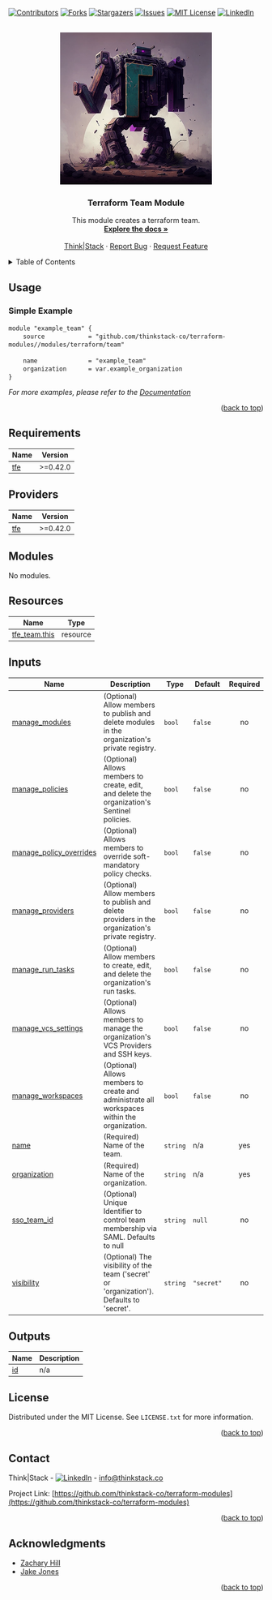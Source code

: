 <!-- Blank module readme template: Do a search and replace with your text editor for the following: `module_name`, `module_description` -->
<!-- Improved compatibility of back to top link: See: https://github.com/othneildrew/Best-README-Template/pull/73 -->
<a name="readme-top"></a>


<!-- PROJECT SHIELDS -->
<!--
*** I'm using markdown "reference style" links for readability.
*** Reference links are enclosed in brackets [ ] instead of parentheses ( ).
*** See the bottom of this document for the declaration of the reference variables
*** for contributors-url, forks-url, etc. This is an optional, concise syntax you may use.
*** https://www.markdownguide.org/basic-syntax/#reference-style-links
-->
[![Contributors][contributors-shield]][contributors-url]
[![Forks][forks-shield]][forks-url]
[![Stargazers][stars-shield]][stars-url]
[![Issues][issues-shield]][issues-url]
[![MIT License][license-shield]][license-url]
[![LinkedIn][linkedin-shield]][linkedin-url]


<!-- PROJECT LOGO -->
<br />
<div align="center">
  <a href="https://github.com/thinkstack-co/terraform-modules">
    <img src="/images/terraform_modules_logo.webp" alt="Logo" width="300" height="300">
  </a>

<h3 align="center">Terraform Team Module</h3>
  <p align="center">
    This module creates a terraform team.
    <br />
    <a href="https://github.com/thinkstack-co/terraform-modules"><strong>Explore the docs »</strong></a>
    <br />
    <br />
    <a href="https://www.thinkstack.co/">Think|Stack</a>
    ·
    <a href="https://github.com/thinkstack-co/terraform-modules/issues">Report Bug</a>
    ·
    <a href="https://github.com/thinkstack-co/terraform-modules/issues">Request Feature</a>
  </p>
</div>


<!-- TABLE OF CONTENTS -->
<details>
  <summary>Table of Contents</summary>
  <ol>
    <li><a href="#usage">Usage</a></li>
    <li><a href="#requirements">Requirements</a></li>
    <li><a href="#providers">Providers</a></li>
    <li><a href="#modules">Modules</a></li>
    <li><a href="#Resources">Resources</a></li>
    <li><a href="#inputs">Inputs</a></li>
    <li><a href="#outputs">Outputs</a></li>
    <li><a href="#license">License</a></li>
    <li><a href="#contact">Contact</a></li>
    <li><a href="#acknowledgments">Acknowledgments</a></li>
  </ol>
</details>


<!-- USAGE EXAMPLES -->
## Usage
### Simple Example
```
module "example_team" {
    source            = "github.com/thinkstack-co/terraform-modules//modules/terraform/team"

    name              = "example_team"
    organization      = var.example_organization
}
```

_For more examples, please refer to the [Documentation](https://github.com/thinkstack-co/terraform-modules)_

<p align="right">(<a href="#readme-top">back to top</a>)</p>

<!-- terraform-docs output will be input automatically below-->
<!-- terraform-docs markdown table --output-file README.md --output-mode inject .-->
<!-- BEGIN_TF_DOCS -->
## Requirements

| Name | Version |
|------|---------|
| <a name="requirement_tfe"></a> [tfe](#requirement\_tfe) | >=0.42.0 |

## Providers

| Name | Version |
|------|---------|
| <a name="provider_tfe"></a> [tfe](#provider\_tfe) | >=0.42.0 |

## Modules

No modules.

## Resources

| Name | Type |
|------|------|
| [tfe_team.this](https://registry.terraform.io/providers/hashicorp/tfe/latest/docs/resources/team) | resource |

## Inputs

| Name | Description | Type | Default | Required |
|------|-------------|------|---------|:--------:|
| <a name="input_manage_modules"></a> [manage\_modules](#input\_manage\_modules) | (Optional) Allow members to publish and delete modules in the organization's private registry. | `bool` | `false` | no |
| <a name="input_manage_policies"></a> [manage\_policies](#input\_manage\_policies) | (Optional) Allows members to create, edit, and delete the organization's Sentinel policies. | `bool` | `false` | no |
| <a name="input_manage_policy_overrides"></a> [manage\_policy\_overrides](#input\_manage\_policy\_overrides) | (Optional) Allows members to override soft-mandatory policy checks. | `bool` | `false` | no |
| <a name="input_manage_providers"></a> [manage\_providers](#input\_manage\_providers) | (Optional) Allow members to publish and delete providers in the organization's private registry. | `bool` | `false` | no |
| <a name="input_manage_run_tasks"></a> [manage\_run\_tasks](#input\_manage\_run\_tasks) | (Optional) Allow members to create, edit, and delete the organization's run tasks. | `bool` | `false` | no |
| <a name="input_manage_vcs_settings"></a> [manage\_vcs\_settings](#input\_manage\_vcs\_settings) | (Optional) Allows members to manage the organization's VCS Providers and SSH keys. | `bool` | `false` | no |
| <a name="input_manage_workspaces"></a> [manage\_workspaces](#input\_manage\_workspaces) | (Optional) Allows members to create and administrate all workspaces within the organization. | `bool` | `false` | no |
| <a name="input_name"></a> [name](#input\_name) | (Required) Name of the team. | `string` | n/a | yes |
| <a name="input_organization"></a> [organization](#input\_organization) | (Required) Name of the organization. | `string` | n/a | yes |
| <a name="input_sso_team_id"></a> [sso\_team\_id](#input\_sso\_team\_id) | (Optional) Unique Identifier to control team membership via SAML. Defaults to null | `string` | `null` | no |
| <a name="input_visibility"></a> [visibility](#input\_visibility) | (Optional) The visibility of the team ('secret' or 'organization'). Defaults to 'secret'. | `string` | `"secret"` | no |

## Outputs

| Name | Description |
|------|-------------|
| <a name="output_id"></a> [id](#output\_id) | n/a |
<!-- END_TF_DOCS -->

<!-- LICENSE -->
## License

Distributed under the MIT License. See `LICENSE.txt` for more information.

<p align="right">(<a href="#readme-top">back to top</a>)</p>



<!-- CONTACT -->
## Contact

Think|Stack - [![LinkedIn][linkedin-shield]][linkedin-url] - info@thinkstack.co

Project Link: [https://github.com/thinkstack-co/terraform-modules](https://github.com/thinkstack-co/terraform-modules)

<p align="right">(<a href="#readme-top">back to top</a>)</p>



<!-- ACKNOWLEDGMENTS -->
## Acknowledgments

* [Zachary Hill](https://zacharyhill.co)
* [Jake Jones](https://github.com/jakeasarus)

<p align="right">(<a href="#readme-top">back to top</a>)</p>


<!-- MARKDOWN LINKS & IMAGES -->
<!-- https://www.markdownguide.org/basic-syntax/#reference-style-links -->
[contributors-shield]: https://img.shields.io/github/contributors/thinkstack-co/terraform-modules.svg?style=for-the-badge
[contributors-url]: https://github.com/thinkstack-co/terraform-modules/graphs/contributors
[forks-shield]: https://img.shields.io/github/forks/thinkstack-co/terraform-modules.svg?style=for-the-badge
[forks-url]: https://github.com/thinkstack-co/terraform-modules/network/members
[stars-shield]: https://img.shields.io/github/stars/thinkstack-co/terraform-modules.svg?style=for-the-badge
[stars-url]: https://github.com/thinkstack-co/terraform-modules/stargazers
[issues-shield]: https://img.shields.io/github/issues/thinkstack-co/terraform-modules.svg?style=for-the-badge
[issues-url]: https://github.com/thinkstack-co/terraform-modules/issues
[license-shield]: https://img.shields.io/github/license/thinkstack-co/terraform-modules.svg?style=for-the-badge
[license-url]: https://github.com/thinkstack-co/terraform-modules/blob/master/LICENSE.txt
[linkedin-shield]: https://img.shields.io/badge/-LinkedIn-black.svg?style=for-the-badge&logo=linkedin&colorB=555
[linkedin-url]: https://www.linkedin.com/company/thinkstack/
[product-screenshot]: /images/screenshot.webp
[Terraform.io]: https://img.shields.io/badge/Terraform-7B42BC?style=for-the-badge&logo=terraform
[Terraform-url]: https://terraform.io